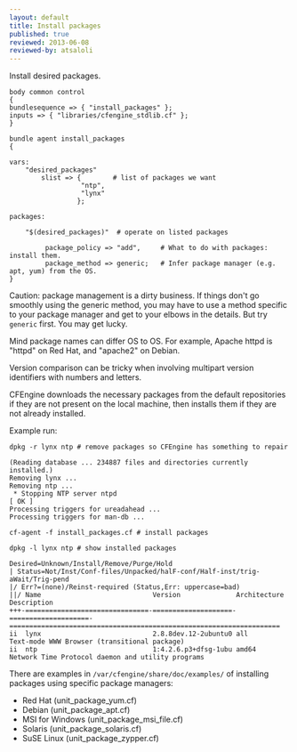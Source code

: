```yaml
---
layout: default
title: Install packages
published: true
reviewed: 2013-06-08
reviewed-by: atsaloli
---
```



Install desired packages.

```cf3
body common control
{
bundlesequence => { "install_packages" };
inputs => { "libraries/cfengine_stdlib.cf" };
}

bundle agent install_packages
{

vars:
    "desired_packages"
        slist => {        # list of packages we want
                  "ntp",
                  "lynx"
                 };

packages:

    "$(desired_packages)"  # operate on listed packages

         package_policy => "add",     # What to do with packages: install them.
         package_method => generic;   # Infer package manager (e.g. apt, yum) from the OS.
}
```

Caution: package management is a dirty business. If things don't go smoothly
using the generic method, you may have to use a method specific to your package
manager and get to your elbows in the details. But try `generic` first. You
may get lucky.

Mind package names can differ OS to OS.  For example, Apache httpd
is "httpd" on Red Hat, and "apache2" on Debian.

Version comparison can be tricky when involving multipart version
identifiers with numbers and letters.

CFEngine downloads the necessary packages from the default repositories if they are not present on the local machine, then installs them if they are not already installed.

Example run:

```command
dpkg -r lynx ntp # remove packages so CFEngine has something to repair
```

```output
(Reading database ... 234887 files and directories currently installed.)
Removing lynx ...
Removing ntp ...
 * Stopping NTP server ntpd                                                                                                                     [ OK ]
Processing triggers for ureadahead ...
Processing triggers for man-db ...
```

```command
cf-agent -f install_packages.cf # install packages
```

```command
dpkg -l lynx ntp # show installed packages
```

```output
Desired=Unknown/Install/Remove/Purge/Hold
| Status=Not/Inst/Conf-files/Unpacked/halF-conf/Half-inst/trig-aWait/Trig-pend
|/ Err?=(none)/Reinst-required (Status,Err: uppercase=bad)
||/ Name                            Version              Architecture         Description
+++-===============================-====================-====================-====================================================================
ii  lynx                            2.8.8dev.12-2ubuntu0 all                  Text-mode WWW Browser (transitional package)
ii  ntp                             1:4.2.6.p3+dfsg-1ubu amd64                Network Time Protocol daemon and utility programs
```

There are examples in `/var/cfengine/share/doc/examples/` of installing packages using specific package managers:
- Red Hat (unit_package_yum.cf)
- Debian (unit_package_apt.cf)
- MSI for Windows (unit_package_msi_file.cf)
- Solaris (unit_package_solaris.cf)
- SuSE Linux (unit_package_zypper.cf)

